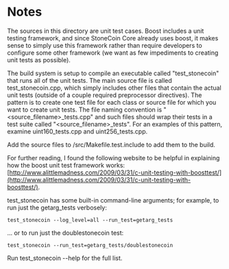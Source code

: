 # Notes
The sources in this directory are unit test cases.  Boost includes a
unit testing framework, and since StoneCoin Core already uses boost, it makes
sense to simply use this framework rather than require developers to
configure some other framework (we want as few impediments to creating
unit tests as possible).

The build system is setup to compile an executable called "test_stonecoin"
that runs all of the unit tests.  The main source file is called
test_stonecoin.cpp, which simply includes other files that contain the
actual unit tests (outside of a couple required preprocessor
directives).  The pattern is to create one test file for each class or
source file for which you want to create unit tests.  The file naming
convention is "<source_filename>_tests.cpp" and such files should wrap
their tests in a test suite called "<source_filename>_tests".  For an
examples of this pattern, examine uint160_tests.cpp and
uint256_tests.cpp.

Add the source files to /src/Makefile.test.include to add them to the build.

For further reading, I found the following website to be helpful in
explaining how the boost unit test framework works:
[http://www.alittlemadness.com/2009/03/31/c-unit-testing-with-boosttest/](http://www.alittlemadness.com/2009/03/31/c-unit-testing-with-boosttest/).

test_stonecoin has some built-in command-line arguments; for
example, to run just the getarg_tests verbosely:

    test_stonecoin --log_level=all --run_test=getarg_tests

... or to run just the doublestonecoin test:

    test_stonecoin --run_test=getarg_tests/doublestonecoin

Run  test_stonecoin --help   for the full list.

